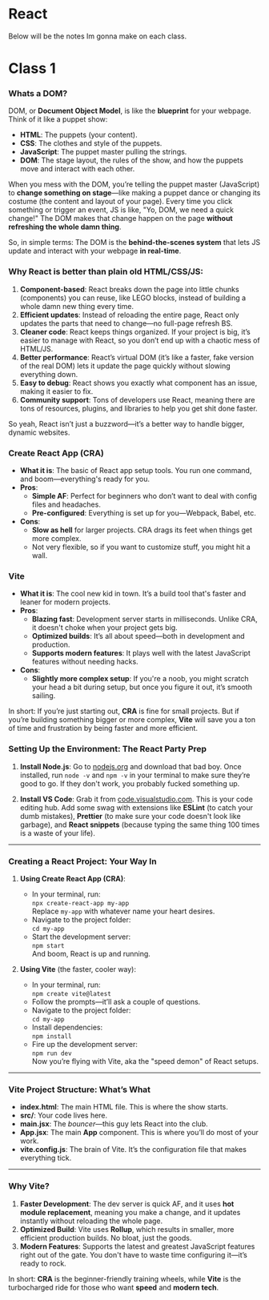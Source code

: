 # React
Below will be the notes Im gonna make on each class.

# Class 1
### Whats a DOM?
DOM, or **Document Object Model**, is like the **blueprint** for your webpage. Think of it like a puppet show:

- **HTML**: The puppets (your content).
- **CSS**: The clothes and style of the puppets.
- **JavaScript**: The puppet master pulling the strings.
- **DOM**: The stage layout, the rules of the show, and how the puppets move and interact with each other.

When you mess with the DOM, you’re telling the puppet master (JavaScript) to **change something on stage**—like making a puppet dance or changing its costume (the content and layout of your page). Every time you click something or trigger an event, JS is like, "Yo, DOM, we need a quick change!" The DOM makes that change happen on the page **without refreshing the whole damn thing**.

So, in simple terms: The DOM is the **behind-the-scenes system** that lets JS update and interact with your webpage **in real-time**.

### Why React is better than plain old HTML/CSS/JS:
1. **Component-based**: React breaks down the page into little chunks (components) you can reuse, like LEGO blocks, instead of building a whole damn new thing every time.
2. **Efficient updates**: Instead of reloading the entire page, React only updates the parts that need to change—no full-page refresh BS.
3. **Cleaner code**: React keeps things organized. If your project is big, it’s easier to manage with React, so you don’t end up with a chaotic mess of HTML/JS.
4. **Better performance**: React’s virtual DOM (it’s like a faster, fake version of the real DOM) lets it update the page quickly without slowing everything down.
5. **Easy to debug**: React shows you exactly what component has an issue, making it easier to fix.
6. **Community support**: Tons of developers use React, meaning there are tons of resources, plugins, and libraries to help you get shit done faster.

So yeah, React isn’t just a buzzword—it’s a better way to handle bigger, dynamic websites.

### **Create React App (CRA)**
- **What it is**: The basic of React app setup tools. You run one command, and boom—everything's ready for you.
- **Pros**: 
  - **Simple AF**: Perfect for beginners who don’t want to deal with config files and headaches. 
  - **Pre-configured**: Everything is set up for you—Webpack, Babel, etc.
- **Cons**: 
  - **Slow as hell** for larger projects. CRA drags its feet when things get more complex.
  - Not very flexible, so if you want to customize stuff, you might hit a wall.

### **Vite**
- **What it is**: The cool new kid in town. It’s a build tool that's faster and leaner for modern projects.
- **Pros**: 
  - **Blazing fast**: Development server starts in milliseconds. Unlike CRA, it doesn't choke when your project gets big.
  - **Optimized builds**: It’s all about speed—both in development and production.
  - **Supports modern features**: It plays well with the latest JavaScript features without needing hacks.
- **Cons**: 
  - **Slightly more complex setup**: If you're a noob, you might scratch your head a bit during setup, but once you figure it out, it’s smooth sailing.

In short: If you’re just starting out, **CRA** is fine for small projects. But if you’re building something bigger or more complex, **Vite** will save you a ton of time and frustration by being faster and more efficient.

### **Setting Up the Environment: The React Party Prep**
1. **Install Node.js**: Go to [nodejs.org](http://www.nodejs.org) and download that bad boy. Once installed, run `node -v` and `npm -v` in your terminal to make sure they’re good to go. If they don't work, you probably fucked something up.

2. **Install VS Code**: Grab it from [code.visualstudio.com](http://code.visualstudio.com). This is your code editing hub. Add some swag with extensions like **ESLint** (to catch your dumb mistakes), **Prettier** (to make sure your code doesn't look like garbage), and **React snippets** (because typing the same thing 100 times is a waste of your life).

---

### **Creating a React Project: Your Way In**
1. **Using Create React App (CRA)**:
   - In your terminal, run:  
     `npx create-react-app my-app`  
     Replace `my-app` with whatever name your heart desires. 
   - Navigate to the project folder:  
     `cd my-app`
   - Start the development server:  
     `npm start`  
     And boom, React is up and running.

2. **Using Vite** (the faster, cooler way):
   - In your terminal, run:  
     `npm create vite@latest`
   - Follow the prompts—it’ll ask a couple of questions.
   - Navigate to the project folder:  
     `cd my-app`
   - Install dependencies:  
     `npm install`
   - Fire up the development server:  
     `npm run dev`  
     Now you’re flying with Vite, aka the "speed demon" of React setups.

---

### **Vite Project Structure: What’s What**
- **index.html**: The main HTML file. This is where the show starts.
- **src/**: Your code lives here.
- **main.jsx**: The *bouncer*—this guy lets React into the club.
- **App.jsx**: The main **App** component. This is where you’ll do most of your work.
- **vite.config.js**: The brain of Vite. It’s the configuration file that makes everything tick.

---

### **Why Vite?**
1. **Faster Development**: The dev server is quick AF, and it uses **hot module replacement**, meaning you make a change, and it updates instantly without reloading the whole page.
2. **Optimized Build**: Vite uses **Rollup**, which results in smaller, more efficient production builds. No bloat, just the goods.
3. **Modern Features**: Supports the latest and greatest JavaScript features right out of the gate. You don't have to waste time configuring it—it’s ready to rock.

In short: **CRA** is the beginner-friendly training wheels, while **Vite** is the turbocharged ride for those who want **speed** and **modern tech**.
